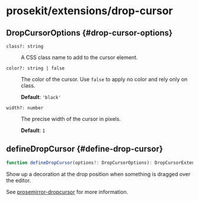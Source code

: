 # prosekit/extensions/drop-cursor

## DropCursorOptions {#drop-cursor-options}

<dl>

<dt>

`class?: string`

</dt>

<dd>

A CSS class name to add to the cursor element.

</dd>

<dt>

`color?: string | false`

</dt>

<dd>

The color of the cursor.  Use `false` to apply no color and rely only on class.

**Default**: `'black'`

</dd>

<dt>

`width?: number`

</dt>

<dd>

The precise width of the cursor in pixels.

**Default**: `1`

</dd>

</dl>

## defineDropCursor {#define-drop-cursor}

```ts
function defineDropCursor(options?: DropCursorOptions): DropCursorExtension
```

Show up a decoration at the drop position when something is dragged over the editor.

See [prosemirror-dropcursor](https://github.com/ProseMirror/prosemirror-dropcursor) for more information.
